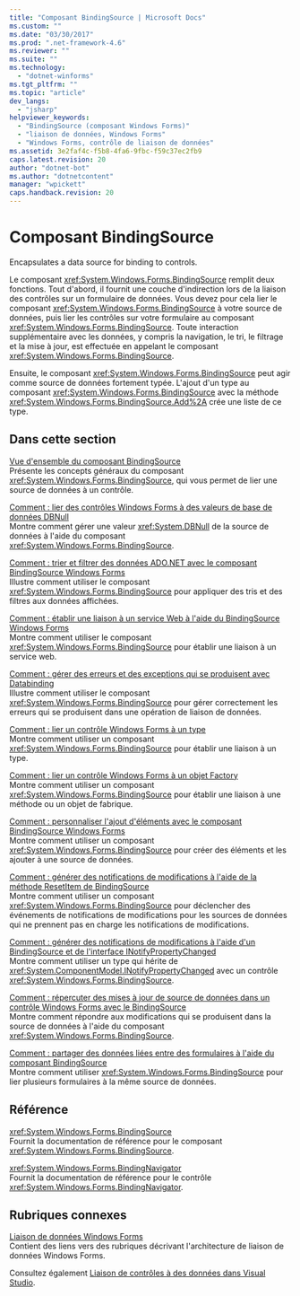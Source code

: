 ```yaml
---
title: "Composant BindingSource | Microsoft Docs"
ms.custom: ""
ms.date: "03/30/2017"
ms.prod: ".net-framework-4.6"
ms.reviewer: ""
ms.suite: ""
ms.technology: 
  - "dotnet-winforms"
ms.tgt_pltfrm: ""
ms.topic: "article"
dev_langs: 
  - "jsharp"
helpviewer_keywords: 
  - "BindingSource (composant Windows Forms)"
  - "liaison de données, Windows Forms"
  - "Windows Forms, contrôle de liaison de données"
ms.assetid: 3e2faf4c-f5b8-4fa6-9fbc-f59c37ec2fb9
caps.latest.revision: 20
author: "dotnet-bot"
ms.author: "dotnetcontent"
manager: "wpickett"
caps.handback.revision: 20
---
```

# Composant BindingSource
Encapsulates a data source for binding to controls.  
  
 Le composant <xref:System.Windows.Forms.BindingSource> remplit deux fonctions.  Tout d'abord, il fournit une couche d'indirection lors de la liaison des contrôles sur un formulaire de données.  Vous devez pour cela lier le composant <xref:System.Windows.Forms.BindingSource> à votre source de données, puis lier les contrôles sur votre formulaire au composant <xref:System.Windows.Forms.BindingSource>.  Toute interaction supplémentaire avec les données, y compris la navigation, le tri, le filtrage et la mise à jour, est effectuée en appelant le composant <xref:System.Windows.Forms.BindingSource>.  
  
 Ensuite, le composant <xref:System.Windows.Forms.BindingSource> peut agir comme source de données fortement typée.  L'ajout d'un type au composant <xref:System.Windows.Forms.BindingSource> avec la méthode <xref:System.Windows.Forms.BindingSource.Add%2A> crée une liste de ce type.  
  
## Dans cette section  
 [Vue d'ensemble du composant BindingSource](../../../../docs/framework/winforms/controls/bindingsource-component-overview.md)  
 Présente les concepts généraux du composant <xref:System.Windows.Forms.BindingSource>, qui vous permet de lier une source de données à un contrôle.  
  
 [Comment : lier des contrôles Windows Forms à des valeurs de base de données DBNull](../../../../docs/framework/winforms/controls/how-to-bind-windows-forms-controls-to-dbnull-database-values.md)  
 Montre comment gérer une valeur <xref:System.DBNull> de la source de données à l'aide du composant <xref:System.Windows.Forms.BindingSource>.  
  
 [Comment : trier et filtrer des données ADO.NET avec le composant BindingSource Windows Forms](../../../../docs/framework/winforms/controls/sort-and-filter-ado-net-data-with-wf-bindingsource-component.md)  
 Illustre comment utiliser le composant <xref:System.Windows.Forms.BindingSource> pour appliquer des tris et des filtres aux données affichées.  
  
 [Comment : établir une liaison à un service Web à l'aide du BindingSource Windows Forms](../../../../docs/framework/winforms/controls/how-to-bind-to-a-web-service-using-the-windows-forms-bindingsource.md)  
 Montre comment utiliser le composant <xref:System.Windows.Forms.BindingSource> pour établir une liaison à un service web.  
  
 [Comment : gérer des erreurs et des exceptions qui se produisent avec Databinding](../../../../docs/framework/winforms/controls/how-to-handle-errors-and-exceptions-that-occur-with-databinding.md)  
 Illustre comment utiliser le composant <xref:System.Windows.Forms.BindingSource> pour gérer correctement les erreurs qui se produisent dans une opération de liaison de données.  
  
 [Comment : lier un contrôle Windows Forms à un type](../../../../docs/framework/winforms/controls/how-to-bind-a-windows-forms-control-to-a-type.md)  
 Montre comment utiliser un composant <xref:System.Windows.Forms.BindingSource> pour établir une liaison à un type.  
  
 [Comment : lier un contrôle Windows Forms à un objet Factory](../../../../docs/framework/winforms/controls/how-to-bind-a-windows-forms-control-to-a-factory-object.md)  
 Montre comment utiliser un composant <xref:System.Windows.Forms.BindingSource> pour établir une liaison à une méthode ou un objet de fabrique.  
  
 [Comment : personnaliser l'ajout d'éléments avec le composant BindingSource Windows Forms](../../../../docs/framework/winforms/controls/how-to-customize-item-addition-with-the-windows-forms-bindingsource.md)  
 Montre comment utiliser un composant <xref:System.Windows.Forms.BindingSource> pour créer des éléments et les ajouter à une source de données.  
  
 [Comment : générer des notifications de modifications à l'aide de la méthode ResetItem de BindingSource](../../../../docs/framework/winforms/controls/how-to-raise-change-notifications-using-the-bindingsource-resetitem-method.md)  
 Montre comment utiliser un composant <xref:System.Windows.Forms.BindingSource> pour déclencher des événements de notifications de modifications pour les sources de données qui ne prennent pas en charge les notifications de modifications.  
  
 [Comment : générer des notifications de modifications à l'aide d'un BindingSource et de l'interface INotifyPropertyChanged](../../../../docs/framework/winforms/controls/raise-change-notifications--bindingsource.md)  
 Montre comment utiliser un type qui hérite de <xref:System.ComponentModel.INotifyPropertyChanged> avec un contrôle <xref:System.Windows.Forms.BindingSource>.  
  
 [Comment : répercuter des mises à jour de source de données dans un contrôle Windows Forms avec le BindingSource](../../../../docs/framework/winforms/controls/reflect-data-source-updates-in-a-wf-control-with-the-bindingsource.md)  
 Montre comment répondre aux modifications qui se produisent dans la source de données à l'aide du composant <xref:System.Windows.Forms.BindingSource>.  
  
 [Comment : partager des données liées entre des formulaires à l'aide du composant BindingSource](../../../../docs/framework/winforms/controls/how-to-share-bound-data-across-forms-using-the-bindingsource-component.md)  
 Montre comment utiliser <xref:System.Windows.Forms.BindingSource> pour lier plusieurs formulaires à la même source de données.  
  
## Référence  
 <xref:System.Windows.Forms.BindingSource>  
 Fournit la documentation de référence pour le composant <xref:System.Windows.Forms.BindingSource>.  
  
 <xref:System.Windows.Forms.BindingNavigator>  
 Fournit la documentation de référence pour le contrôle <xref:System.Windows.Forms.BindingNavigator>.  
  
## Rubriques connexes  
 [Liaison de données Windows Forms](../../../../docs/framework/winforms/windows-forms-data-binding.md)  
 Contient des liens vers des rubriques décrivant l'architecture de liaison de données Windows Forms.  
  
 Consultez également [Liaison de contrôles à des données dans Visual Studio](../Topic/Bind%20controls%20to%20data%20in%20Visual%20Studio.md).